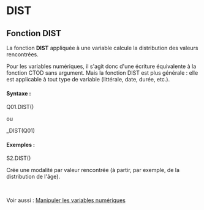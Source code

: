 # DIST

## Fonction DIST

La fonction **DIST** appliquée à une variable calcule la distribution des valeurs rencontrées.

Pour les variables numériques, il s'agit donc d'une écriture équivalente à la fonction CTOD sans argument. Mais la fonction DIST est plus générale : elle est applicable à tout type de variable (littérale, date, durée, etc.).

#### Syntaxe :&nbsp;

Q01.DIST()

ou

\_DIST(Q01)

#### Exemples :

S2.DIST()

Crée une modalité par valeur rencontrée (à partir, par exemple, de la distribution de l'âge).

&nbsp;

Voir aussi : [Manipuler les variables numériques](<Manipulerlesvariablesnumeriques1.md>)